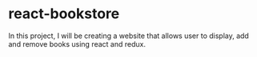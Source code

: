 # react-bookstore
In this project, I will be creating a website that allows user to display, add and remove books using react and redux.
